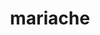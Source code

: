 ---
title: mariache
github: https://github.com/mariache
mode: dark
transition: 1s
score: 73.5
archetype:
- Cool Banner
-
---